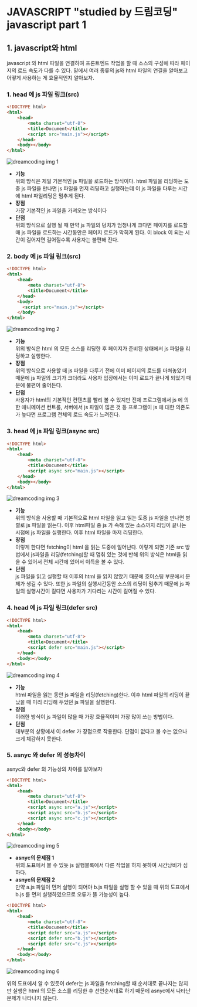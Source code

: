 # JAVASCRIPT "studied by 드림코딩"</br>javascript part 1

## 1. javascript와 html

javascript 와 html 파일을 연결하여 프론트엔드 작업을 할 때 소스의 구성에 따라 페이지의 로드 속도가 다를 수 있다. 밑에서 여러 종류의 js와 html 파일의 연결을 알아보고 어떻게 사용하는 게 효율적인지 알아보자.

### 1. head 에 js 파일 링크(src)

```html
<!DOCTYPE html>
<html>
    <head>
        <meta charset="utf-8">
        <title>Document</title>
        <script src="main.js"></script>
    </head>
    <body></body>
</html>
```

![dreamcoding img 1](/imgFolder/DRCD_js_IMG1.png)
* **기능**</br>
위의 방식은 제일 기본적인 js 파일을 로드하는 방식이다. html 파일을 리딩하는 도중 js 파일을 만나면 js 파일을 먼저 리딩하고 실행하는데 이 js 파일을 다루는 시간에 html 파일리딩은 멈추게 된다.
* **장점**</br>
가장 기본적인 js 파일을 가져오는 방식이다
* **단점** </br>
위의 방식으로 실행 될 때 만약 js 파일의 덩치가 엄청나게 크다면 페이지를 로드할 때 js 파일을 로드하는 시간동안은 페이지 로드가 막히게 된다. 이 block 이 되는 시간이 길어지면 길어질수록 사용자는 불편해 진다.

### 2. body 에 js 파일 링크(src)

```html
<!DOCTYPE html>
<html>
    <head>
        <meta charset="utf-8">
        <title>Document</title>
    </head>
    <body>
      <script src="main.js"></script>
    </body>
</html>
```

![dreamcoding img 2](/imgFolder/DRCD_js_IMG2.png)
* **기능**</br>
위의 방식은 html 의 모든 소스를 리딩한 후 페이지가 준비된 상태에서 js 파일을 리딩하고 실행한다.
* **장점**</br>
위의 방식으로 사용할 때 js 파일을 다루기 전에 이미 페이지의 로드를 마쳐놓았기 때문에 js 파일의 크기가 크더라도 사용자 입장에서는 이미 로드가 끝나게 되었기 때문에 불편이 줄어든다.
* **단점**</br>
사용자가 html의 기본적인 컨텐츠를 빨리 볼 수 있지만 전체 프로그램에서 js 에 의한 애니메이션 컨트롤, 서버에서 js 파일이 많은 것 등 프로그램이 js 에 대한 의존도가 높다면 프로그램 전체의 로드 속도가 느려진다.

### 3. head 에 js 파일 링크(async src)

```html
<!DOCTYPE html>
<html>
    <head>
        <meta charset="utf-8">
        <title>Document</title>
        <script async src="main.js"></script>
    </head>
    <body></body>
</html>
```

![dreamcoding img 3](/imgFolder/DRCD_js_IMG3.png)

* **기능**</br>
위의 방식을 사용할 때 기본적으로 html 파일을 읽고 읽는 도중 js 파일을 만나면 병렬로 js 파일을 읽는다. 이후 html파일 중 js 가 속해 있는 소스까지 리딩이 끝나는 시점에 js 파일을 실행한다. 이후 html 파일을 마저 리딩한다.
* **장점**</br>
이렇게 한다면 fetching이 html 을 읽는 도중에 일어난다. 이렇게 되면 기존 src 방법에서 js파일을 리딩(fetching)할 때 멈춰 있는 것에 반해 위의 방식은 html을 읽을 수 있어서 전체 시간에 있어서 이득을 볼 수 있다.
* **단점**</br>
js 파일을 읽고 실행할 때 이후의 html 을 읽지 않았기 때문에 호이스팅 부분에서 문제가 생길 수 있다. 또한 js 파일의 실행시간동안 소스의 리딩이 멈추기 때문에 js 파일의 실행시간이 길다면 사용자가 기다리는 시간이 길어질 수 있다.

### 4. head 에 js 파일 링크(defer src)

```html
<!DOCTYPE html>
<html>
    <head>
        <meta charset="utf-8">
        <title>Document</title>
        <script defer src="main.js"></script>
    </head>
    <body></body>
</html>
```

![dreamcoding img 4](/imgFolder/DRCD_js_IMG4.png)

* **기능**</br>
html 파일을 읽는 동안 js 파일을 리딩(fetching)한다. 이후 html 파일의 리딩이 끝났을 때 미리 리딩해 두었던 js 파일을 실행한다.
* **장점**</br>
이러한 방식이 js 파일이 많을 때 가장 효율적이며 가장 많이 쓰는 방법이다.
* **단점**</br>
대부분의 상황에서 이 defer 가 장점으로 작용한다. 단점이 없다고 볼 수는 없으나 크게 체감하지 못한다.


### 5. asnyc 와 defer 의 성능차이

asnyc와 defer 의 기능상의 차이를 알아보자

```html
<!DOCTYPE html>
<html>
    <head>
        <meta charset="utf-8">
        <title>Document</title>
        <script async src="a.js"></script>
        <script async src="b.js"></script>
        <script async src="c.js"></script>
    </head>
    <body></body>
</html>
```

![dreamcoding img 5](/imgFolder/DRCD_js_IMG5.png)

* **asnyc의 문제점 1**<br>
위의 도표에서 볼 수 있듯 js 실행블록에서 다른 작업을 하지 못하여 시간낭비가 심하다.
* **asnyc의 문제점 2**<br>
만약 a.js 파일이 먼저 실행이 되어야 b.js 파일을 실행 할 수 있을 때 위의 도표에서 b.js 를 먼저 실행하였으므로 오류가 뜰 가능성이 높다.

```html
<!DOCTYPE html>
<html>
    <head>
        <meta charset="utf-8">
        <title>Document</title>
        <script defer src="a.js"></script>
        <script defer src="b.js"></script>
        <script defer src="c.js"></script>
    </head>
    <body></body>
</html>
```

![dreamcoding img 6](/imgFolder/DRCD_js_IMG6.png)

위의 도표에서 알 수 있듯이 defer는 js 파일을 fetching할 때 순서대로 끝나지는 않지만 실행은 html 의 모든 소스를 리딩한 후 선언순서대로 하기 때문에 asnyc에서 나타난 문제가 나타나지 않는다.
